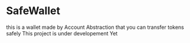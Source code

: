 # SafeWallet
this is a wallet made by Account Abstraction that you can transfer tokens safely 
This project is under developement Yet 

